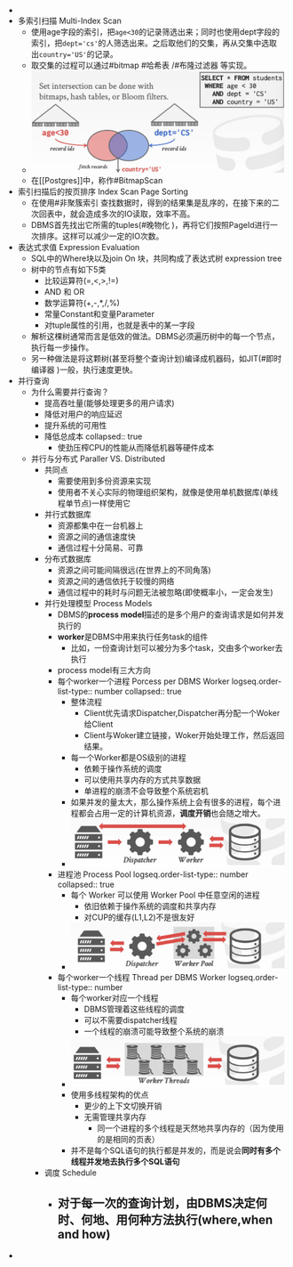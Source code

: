 -
- 多索引扫描 Multi-Index Scan
	- 使用age字段的索引，把`age<30`的记录筛选出来；同时也使用dept字段的索引，把`dept='cs'`的人筛选出来。之后取他们的交集，再从交集中选取出`country='US'`的记录。
	- 取交集的过程可以通过#bitmap #哈希表 /#布隆过滤器 等实现。
	- ![image.png](../assets/image_1716704683516_0.png)
	- 在[[Postgres]]中，称作#BitmapScan
- 索引扫描后的按页排序 Index Scan Page Sorting
	- 在使用#非聚簇索引 查找数据时，得到的结果集是乱序的，在接下来的二次回表中，就会造成多次的IO读取，效率不高。
	- DBMS首先找出它所需的tuples(#晚物化 )，再将它们按照PageId进行一次排序。这样可以减少一定的IO次数。
- 表达式求值 Expression Evaluation
	- SQL中的Where块以及join On 块，共同构成了表达式树 expression tree
	- 树中的节点有如下5类
		- 比较运算符(=,<,>,!=)
		- AND 和 OR
		- 数学运算符(+,-,*,/,%)
		- 常量Constant和变量Parameter
		- 对tuple属性的引用，也就是表中的某一字段
	- 解析这棵树通常而言是低效的做法。DBMS必须遍历树中的每一个节点，执行每一步操作。
	- 另一种做法是将这颗树(甚至将整个查询计划)编译成机器码，如JIT(#即时编译器 )一般，执行速度更快。
- 并行查询
	- 为什么需要并行查询？
		- 提高吞吐量(能够处理更多的用户请求)
		- 降低对用户的响应延迟
		- 提升系统的可用性
		- 降低总成本
		  collapsed:: true
			- 使劲压榨CPU的性能从而降低机器等硬件成本
	- 并行与分布式 Paraller VS. Distributed
		- 共同点
			- 需要使用到多份资源来实现
			- 使用者不关心实际的物理组织架构，就像是使用单机数据库(单线程单节点)一样使用它
		- 并行式数据库
			- 资源都集中在一台机器上
			- 资源之间的通信速度快
			- 通信过程十分简易、可靠
		- 分布式数据库
			- 资源之间可能间隔很远(在世界上的不同角落)
			- 资源之间的通信依托于较慢的网络
			- 通信过程中的耗时与问题无法被忽略(即使概率小，一定会发生)
		- 并行处理模型 Process Models
			- DBMS的**process model**描述的是多个用户的查询请求是如何并发执行的
			- **worker**是DBMS中用来执行任务task的组件
				- 比如，一份查询计划可以被分为多个task，交由多个worker去执行
			- process model有三大方向
			- 每个worker一个进程 Porcess per DBMS Worker
			  logseq.order-list-type:: number
			  collapsed:: true
				- 整体流程
					- Client优先请求Dispatcher,Dispatcher再分配一个Woker给Client
					- Client与Woker建立链接，Woker开始处理工作，然后返回结果。
				- 每一个Worker都是OS级别的进程
					- 依赖于操作系统的调度
					- 可以使用共享内存的方式共享数据
					- 单进程的崩溃不会导致整个系统宕机
				- 如果并发的量太大，那么操作系统上会有很多的进程，每个进程都会占用一定的计算机资源，**调度开销**也会随之增大。
				- ![image.png](../assets/image_1716710618190_0.png)
			- 进程池 Process Pool
			  logseq.order-list-type:: number
			  collapsed:: true
				- 每个 Worker 可以使用 Worker Pool 中任意空闲的进程
					- 依旧依赖于操作系统的调度和共享内存
					- 对CUP的缓存(L1,L2)不是很友好
				- ![image.png](../assets/image_1716711111317_0.png)
			- 每个worker一个线程 Thread per DBMS Worker
			  logseq.order-list-type:: number
				- 每个worker对应一个线程
					- DBMS管理着这些线程的调度
					- 可以不需要dispatcher线程
					- 一个线程的崩溃可能导致整个系统的崩溃
				- ![image.png](../assets/image_1716711536585_0.png)
				- 使用多线程架构的优点
					- 更少的上下文切换开销
					- 无需管理共享内存
						- 同一个进程的多个线程是天然地共享内存的（因为使用的是相同的页表）
				- 并不是每个SQL语句的执行都是并发的，而是说会**同时有多个线程并发地去执行多个SQL语句**
		- 调度 Schedule
			- 对于每一次的查询计划，由DBMS决定何时、何地、用何种方法执行(where,when and how)
				-
-